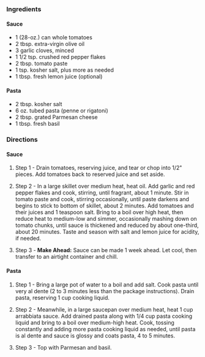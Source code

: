 ### Ingredients
#### Sauce
- 1 (28-oz.) can whole tomatoes
- 2 tbsp. extra-virgin olive oil
- 3 garlic cloves, minced
- 1 1/2 tsp. crushed red pepper flakes
- 2 tbsp. tomato paste
- 1 tsp. kosher salt, plus more as needed
- 1 tbsp. fresh lemon juice (optional)
#### Pasta
- 2 tbsp. kosher salt
- 6 oz. tubed pasta (penne or rigatoni)
- 2 tbsp. grated Parmesan cheese
- 1 tbsp. fresh basil

### Directions
#### Sauce
1. Step 1 - Drain tomatoes, reserving juice, and tear or chop into 1/2" pieces. Add tomatoes back to reserved juice and set aside.

2. Step 2 - In a large skillet over medium heat, heat oil. Add garlic and red pepper flakes and cook, stirring, until fragrant, about 1 minute. Stir in tomato paste and cook, stirring occasionally, until paste darkens and begins to stick to bottom of skillet, about 2 minutes. Add tomatoes and their juices and 1 teaspoon salt. Bring to a boil over high heat, then reduce heat to medium-low and simmer, occasionally mashing down on tomato chunks, until sauce is thickened and reduced by about one-third, about 20 minutes. Taste and season with salt and lemon juice for acidity, if needed.

3. Step 3 - **Make Ahead:** Sauce can be made 1 week ahead. Let cool, then transfer to an airtight container and chill.
#### Pasta
1. Step 1 - Bring a large pot of water to a boil and add salt. Cook pasta until very al dente (2 to 3 minutes less than the package instructions). Drain pasta, reserving 1 cup cooking liquid.

2. Step 2 - Meanwhile, in a large saucepan over medium heat, heat 1 cup arrabbiata sauce. Add drained pasta along with 1/4 cup pasta cooking liquid and bring to a boil over medium-high heat. Cook, tossing constantly and adding more pasta cooking liquid as needed, until pasta is al dente and sauce is glossy and coats pasta, 4 to 5 minutes.

3. Step 3 - Top with Parmesan and basil.
